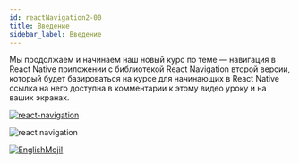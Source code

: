 ```yaml
---
id: reactNavigation2-00
title: Введение
sidebar_label: Введение
---
```


Мы продолжаем и начинаем наш новый курс по теме — навигация в React Native приложении с библиотекой React Navigation второй версии, который будет базироваться на курсе для начинающих в React Native ссылка на него доступна в комментарии к этому видео уроку и на ваших экранах.

[![react-navigation](/img/rn2/00.gif)](https://youtu.be/tz_pOxQFcdo)

![react navigation](https://miro.medium.com/max/2000/1*G9d0ejcM_jJOgRgbex05Ng.gif)

[![EnglishMoji!](/img/logo/NeuroCoder.png)](https://vk.com/neurocoder)

